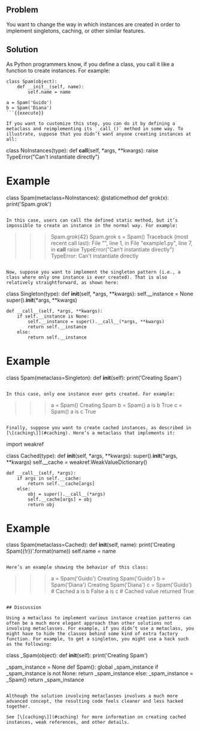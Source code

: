 ## Problem

You want to change the way in which instances are created in order to implement singletons, caching, or other similar features.

## Solution

As Python programmers know, if you define a class, you call it like a function to create instances. For example:

```
class Spam(object):
    def __init__(self, name):
        self.name = name

a = Spam('Guido')
b = Spam('Diana')
```{{execute}}

If you want to customize this step, you can do it by defining a metaclass and reimplementing its `_call_()` method in some way. To illustrate, suppose that you didn’t want anyone creating instances at all:

```
class NoInstances(type):
    def __call__(self, *args, **kwargs):
        raise TypeError("Can't instantiate directly")

# Example
class Spam(metaclass=NoInstances):
    @staticmethod
    def grok(x):
        print('Spam.grok')
```{{execute}}

In this case, users can call the defined static method, but it’s impossible to create an instance in the normal way. For example:

```
>>> Spam.grok(42)
Spam.grok
>>> s = Spam()
Traceback (most recent call last):
  File "<stdin>", line 1, in <module>
  File "example1.py", line 7, in __call__
    raise TypeError("Can't instantiate directly")
TypeError: Can't instantiate directly
>>>
```{{execute}}

Now, suppose you want to implement the singleton pattern (i.e., a class where only one instance is ever created). That is also relatively straightforward, as shown here:

```
class Singleton(type):
    def __init__(self, *args, **kwargs):
        self.__instance = None
        super().__init__(*args, **kwargs)

    def __call__(self, *args, **kwargs):
        if self.__instance is None:
            self.__instance = super().__call__(*args, **kwargs)
            return self.__instance
        else:
            return self.__instance

# Example
class Spam(metaclass=Singleton):
    def __init__(self):
        print('Creating Spam')
```{{execute}}

In this case, only one instance ever gets created. For example:

```
>>> a = Spam()
Creating Spam
>>> b = Spam()
>>> a is b
True
>>> c = Spam()
>>> a is c
True
>>>
```{{execute}}

Finally, suppose you want to create cached instances, as described in [\[caching\]](#caching). Here’s a metaclass that implements it:

```
import weakref

class Cached(type):
    def __init__(self, *args, **kwargs):
        super().__init__(*args, **kwargs)
        self.__cache = weakref.WeakValueDictionary()

    def __call__(self, *args):
        if args in self.__cache:
            return self.__cache[args]
        else:
            obj = super().__call__(*args)
            self.__cache[args] = obj
            return obj

# Example
class Spam(metaclass=Cached):
    def __init__(self, name):
        print('Creating Spam({!r})'.format(name))
        self.name = name
```{{execute}}

Here’s an example showing the behavior of this class:

```
>>> a = Spam('Guido')
Creating Spam('Guido')
>>> b = Spam('Diana')
Creating Spam('Diana')
>>> c = Spam('Guido')       # Cached
>>> a is b
False
>>> a is c                  # Cached value returned
True
>>>
```{{execute}}

## Discussion

Using a metaclass to implement various instance creation patterns can often be a much more elegant approach than other solutions not involving metaclasses. For example, if you didn’t use a metaclass, you might have to hide the classes behind some kind of extra factory function. For example, to get a singleton, you might use a hack such as the following:

```
class _Spam(object):
    def __init__(self):
        print('Creating Spam')

_spam_instance = None
def Spam():
    global _spam_instance
    if _spam_instance is not None:
        return _spam_instance
    else:
        _spam_instance = _Spam()
        return _spam_instance
```{{execute}}

Although the solution involving metaclasses involves a much more advanced concept, the resulting code feels cleaner and less hacked together.

See [\[caching\]](#caching) for more information on creating cached instances, weak references, and other details.